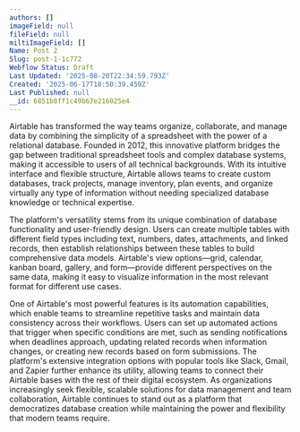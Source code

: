 ```yaml
---
authors: []
imageField: null
fileField: null
miltiImageField: []
Name: Post 2
Slug: post-1-1c772
Webflow Status: Draft
Last Updated: '2025-08-20T22:34:59.793Z'
Created: '2025-06-17T18:50:39.459Z'
Last Published: null
__id: 6851b8ff1c49b67e216025e4
---
```

<p>Airtable has transformed the way teams organize, collaborate, and manage data by combining the simplicity of a spreadsheet with the power of a relational database. Founded in 2012, this innovative platform bridges the gap between traditional spreadsheet tools and complex database systems, making it accessible to users of all technical backgrounds. With its intuitive interface and flexible structure, Airtable allows teams to create custom databases, track projects, manage inventory, plan events, and organize virtually any type of information without needing specialized database knowledge or technical expertise.</p><p>The platform's versatility stems from its unique combination of database functionality and user-friendly design. Users can create multiple tables with different field types including text, numbers, dates, attachments, and linked records, then establish relationships between these tables to build comprehensive data models. Airtable's view options—grid, calendar, kanban board, gallery, and form—provide different perspectives on the same data, making it easy to visualize information in the most relevant format for different use cases.</p><p>One of Airtable's most powerful features is its automation capabilities, which enable teams to streamline repetitive tasks and maintain data consistency across their workflows. Users can set up automated actions that trigger when specific conditions are met, such as sending notifications when deadlines approach, updating related records when information changes, or creating new records based on form submissions. The platform's extensive integration options with popular tools like Slack, Gmail, and Zapier further enhance its utility, allowing teams to connect their Airtable bases with the rest of their digital ecosystem. As organizations increasingly seek flexible, scalable solutions for data management and team collaboration, Airtable continues to stand out as a platform that democratizes database creation while maintaining the power and flexibility that modern teams require.</p>
